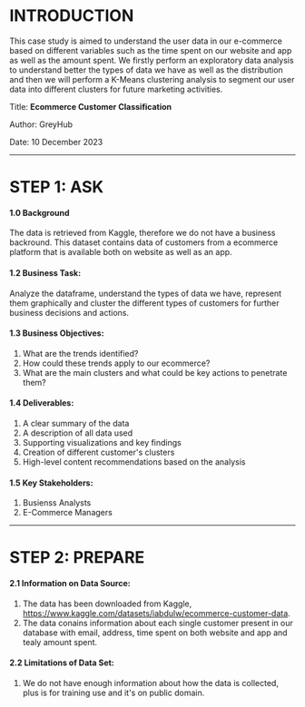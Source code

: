 # INTRODUCTION

This case study is aimed to understand the user data in our e-commerce based on different variables such as the time spent on our website and app as well as the amount spent. We firstly perform an exploratory data analysis to understand better the types of data we have as well as the distribution and then we will perform a K-Means clustering analysis to segment our user data into different clusters for future marketing activities.


Title: **Ecommerce Customer Classification**

Author: GreyHub

Date: 10 December 2023

***


# STEP 1: ASK

#### 1.0 Background

The data is retrieved from Kaggle, therefore we do not have a business backround. This dataset contains data of customers from a ecommerce platform that is available both on website as well as an app.

#### 1.2 Business Task:

Analyze the dataframe, understand the types of data we have, represent them graphically and cluster the different types of customers for further business decisions and actions.

#### 1.3 Business Objectives:  
1. What are the trends identified?
2. How could these trends apply to our ecommerce?
3. What are the main clusters and what could be key actions to penetrate them?



#### 1.4 Deliverables:
1. A clear summary of the data
2. A description of all data used
3. Supporting visualizations and key findings
4. Creation of different customer's clusters
5. High-level content recommendations based on the analysis


#### 1.5 Key Stakeholders:
1. Busienss Analysts
2. E-Commerce Managers


***


# STEP 2: PREPARE


#### 2.1 Information on Data Source:
1. The data has been downloaded from Kaggle, https://www.kaggle.com/datasets/iabdulw/ecommerce-customer-data. 
2. The data conains information about each single customer present in our database with email, address, time spent on both website and app and tealy amount spent. 

    
#### 2.2 Limitations of Data Set:
1. We do not have enough information about how the data is collected, plus is for training use and it's on public domain.


